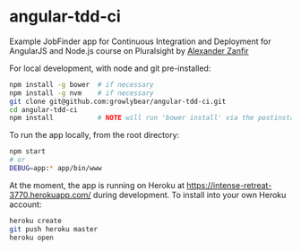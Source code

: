 # angular-tdd-ci
Example JobFinder app for Continuous Integration and Deployment for AngularJS and Node.js course on
Pluralsight by [Alexander Zanfir](http://www.pluralsight.com/author/alex-zanfir)

For local development, with node and git pre-installed:
```sh
npm install -g bower  # if necessary
npm install -g nvm    # if necessary
git clone git@github.com:growlybear/angular-tdd-ci.git
cd angular-tdd-ci
npm install           # NOTE will run 'bower install' via the postinstall hook
```

To run the app locally, from the root directory:
```sh
npm start
# or
DEBUG=app:* app/bin/www
```

At the moment, the app is running on Heroku at https://intense-retreat-3770.herokuapp.com/ during
development. To install into your own Heroku account:

```sh
heroku create
git push heroku master
heroku open
```
